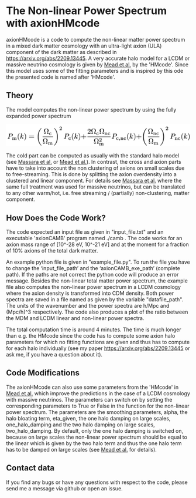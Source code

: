 # The Non-linear Power Spectrum with axionHMcode

axionHMcode is a code to compute the non-linear matter power spectrum in a mixed dark matter cosmology with an ultra-light axion (ULA) component of the dark matter as described in https://arxiv.org/abs/2209.13445. A very accurate halo model for a LCDM or massive neutrino cosmology is given by [Mead et al.](https://arxiv.org/abs/2009.01858) by the 'HMcode'. Since this model uses some of the fitting parameters and is inspired by this ode the presented code is named after 'HMcode'.

## Theory

The model computes the non-linear power spectrum by using the fully expanded power spectrum

![codesketch](eq_halo_model.png)


The cold part can be computed as usually with the standard halo model (see [Massara et al.](https://arxiv.org/abs/1410.6813) or [Mead et al.](https://arxiv.org/abs/2009.01858)). In contrast, the cross and axion parts have to take into account the non clustering of axions on small scales due to free-streaming. This is done by splitting the axion overdensity into a clustered and linear component. For details see [Massara et al.](https://arxiv.org/abs/1410.6813) where the same full treatment was used for massive neutrinos, but can be translated to any other warm/hot, i.e. free streaming / (partially) non-clustering, matter component. 

## How Does the Code Work?

The code expected an input file as given in "input_file.txt" and an executable 'axionCAMB' program named ./camb . The code works for an axion mass range of [10^-28 eV, 10^-21 eV] and at the moment for a fraction of 10% axions of the total dark matter. 

An example python file is given in "example_file.py". To run the file you have to change the ‘input_file_path’ and the ‘axionCAMB_exe_path’ (complete path). If the paths are not correct the python code will produce an error message. Besides the non-linear total matter power spectrum, the example file also computes the non-linear power spectrum in a LCDM cosmology where the axion density is transformed into CDM density. Both power spectra are saved in a file named as given by the variable "datafile_path". The units of the wavenumber and the power spectra are h/Mpc and (Mpc/h)^3 respectively. The code also produces a plot of the ratio between the MDM and LCDM linear and non-linear power spectra.

The total computation time is around 4 minutes. The time is much longer than e.g. the HMcode since the code has to compute some axion halo parameters for which no fitting functions are given and thus has to compute for each halo individually (see my paper https://arxiv.org/abs/2209.13445 or ask me, if you have a question about it). 

## Code Modifications

The axionHMcode can also use some parameters from the 'HMcode' in [Mead et al.](https://arxiv.org/abs/2009.01858) which improve the predictions in the case of a LCDM cosmology with massive neutrinos. The parameters can switch on by setting the corresponding parameters to True or False in the function for the non-linear power spectrum. The parameters are the smoothing parameters, alpha, the halo bloating term, eta_given, the one halo damping on large scales, one_halo_damping and the two halo damping on large scales, two_halo_damping. By default, only the one halo damping is switched on, because on large scales the non-linear power spectrum should be equal to the linear which is given by the two halo term and thus the one halo term has to be damped on large scales (see [Mead et al.](https://arxiv.org/abs/2009.01858) for details).  

## Contact data

If you find any bugs or have any questions with respect to the code, please send me a message via github or open an issue.



